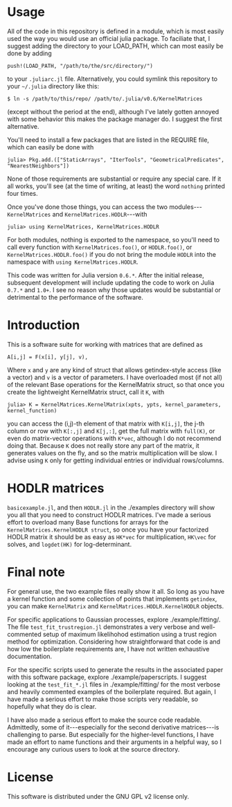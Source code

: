 
# Usage

All of the code in this repository is defined in a module, which is most easily used the way you
would use an official julia package. To faciliate that, I suggest adding the directory to your
LOAD_PATH, which can most easily be done by adding
```
push!(LOAD_PATH, "/path/to/the/src/directory/")
```
to your `.juliarc.jl` file. Alternatively, you could symlink this repository to your `~/.julia`
directory like this:
```
$ ln -s /path/to/this/repo/ /path/to/.julia/v0.6/KernelMatrices
```
(except without the period at the end), although I've lately gotten annoyed with some behavior this
makes the package manager do. I suggest the first alternative.

You'll need to install a few packages that are listed in the REQUIRE file, which can easily be done
with 
```
julia> Pkg.add.(["StaticArrays", "IterTools", "GeometricalPredicates", "NearestNeighbors"])
```
None of those requirements are substantial or require any special care. If it all works, you'll see
(at the time of writing, at least) the word `nothing` printed four times.

Once you've done those things, you can access the two modules---`KernelMatrices` and
`KernelMatrices.HODLR`---with
```
julia> using KernelMatrices, KernelMatrices.HODLR
```
For both modules, nothing is exported to the namespace, so you'll need to call every function with
`KernelMatrices.foo()`, or `HODLR.foo()`, or `KernelMatrices.HODLR.foo()` if you do not bring the
module `HODLR` into the namespace with `using KernelMatrices.HODLR`. 

This code was written for Julia version `0.6.*`. After the initial release, subsequent development
will include updating the code to work on Julia `0.7.*` and `1.0+`. I see no reason why those
updates would be substantial or detrimental to the performance of the software.


# Introduction

This is a software suite for working with matrices that are defined as
```
A[i,j] = F(x[i], y[j], v),
```
Where `x` and `y` are any kind of struct that allows getindex-style access (like a vector) and `v`
is a vector of parameters.  I have overloaded most (if not all) of the relevant Base operations for
the KernelMatrix struct, so that once you create the lightweight KernelMatrix struct, call it `K`,
with 
```
julia> K = KernelMatrices.KernelMatrix(xpts, ypts, kernel_parameters, kernel_function)
```
you can access the (i,j)-th element of that matrix with `K[i,j]`, the j-th column or row with
`K[:,j]` and `K[j,:]`, get the full matrix with `full(K)`, or even do matrix-vector operations with
`K*vec`, although I do not recommend doing that. Because `K` does not really store any part of the
matrix, it generates values on the fly, and so the matrix multiplication will be slow. I advise
using `K` only for getting individual entries or individual rows/columns.


# HODLR matrices

`basicexample.jl`, and then `HODLR.jl` in the ./examples directory will show you all that you need
to construct HODLR matrices. I've made a serious effort to overload many Base functions for arrays
for the `KernelMatrices.KernelHODLR struct`, so once you have your factorized HODLR matrix it should
be as easy as `HK*vec` for multiplication, `HK\vec` for solves, and `logdet(HK)` for
log-determinant.


# Final note

For general use, the two example files really show it all. So long as you have a kernel function and
some collection of points that implements `getindex`, you can make `KernelMatrix` and
`KernelMatrices.HODLR.KernelHODLR` objects. 

For specific applications to Gaussian processes, explore ./example/fitting/. The file
`test_fit_trustregion.jl` demonstrates a very verbose and well-commented setup of maximum
likelihohod estimation using a trust region method for optimization. Considering how straightforward
that code is and how low the boilerplate requirements are, I have not written exhaustive
documentation.

For the specific scripts used to generate the results in the associated paper with this software
package, explore ./example/paperscripts. I suggest looking at the `test_fit_*.jl` files in
./example/fitting/ for the most verbose and heavily commented examples of the boilerplate required.
But again, I have made a serious effort to make those scripts very readable, so hopefully what they
do is clear.

I have also made a serious effort to make the source code readable. Admittedly, some of
it---especially for the second derivative matrices---is challenging to parse. But especially for the
higher-level functions, I have made an effort to name functions and their arguments in a helpful
way, so I encourage any curious users to look at the source directory.


# License

This software is distributed under the GNU GPL v2 license only.


